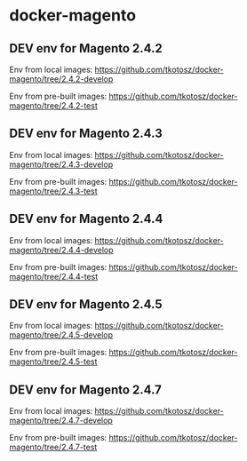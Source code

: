 # docker-magento

## DEV env for Magento 2.4.2

Env from local images: https://github.com/tkotosz/docker-magento/tree/2.4.2-develop

Env from pre-built images: https://github.com/tkotosz/docker-magento/tree/2.4.2-test

## DEV env for Magento 2.4.3

Env from local images: https://github.com/tkotosz/docker-magento/tree/2.4.3-develop

Env from pre-built images: https://github.com/tkotosz/docker-magento/tree/2.4.3-test

## DEV env for Magento 2.4.4

Env from local images: https://github.com/tkotosz/docker-magento/tree/2.4.4-develop

Env from pre-built images: https://github.com/tkotosz/docker-magento/tree/2.4.4-test

## DEV env for Magento 2.4.5

Env from local images: https://github.com/tkotosz/docker-magento/tree/2.4.5-develop

Env from pre-built images: https://github.com/tkotosz/docker-magento/tree/2.4.5-test

## DEV env for Magento 2.4.7

Env from local images: https://github.com/tkotosz/docker-magento/tree/2.4.7-develop

Env from pre-built images: https://github.com/tkotosz/docker-magento/tree/2.4.7-test
